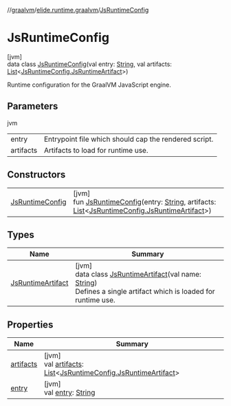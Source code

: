 //[graalvm](../../../index.md)/[elide.runtime.graalvm](../index.md)/[JsRuntimeConfig](index.md)

# JsRuntimeConfig

[jvm]\
data class [JsRuntimeConfig](index.md)(val entry: [String](https://kotlinlang.org/api/latest/jvm/stdlib/kotlin/-string/index.html), val artifacts: [List](https://kotlinlang.org/api/latest/jvm/stdlib/kotlin.collections/-list/index.html)&lt;[JsRuntimeConfig.JsRuntimeArtifact](-js-runtime-artifact/index.md)&gt;)

Runtime configuration for the GraalVM JavaScript engine.

## Parameters

jvm

| | |
|---|---|
| entry | Entrypoint file which should cap the rendered script. |
| artifacts | Artifacts to load for runtime use. |

## Constructors

| | |
|---|---|
| [JsRuntimeConfig](-js-runtime-config.md) | [jvm]<br>fun [JsRuntimeConfig](-js-runtime-config.md)(entry: [String](https://kotlinlang.org/api/latest/jvm/stdlib/kotlin/-string/index.html), artifacts: [List](https://kotlinlang.org/api/latest/jvm/stdlib/kotlin.collections/-list/index.html)&lt;[JsRuntimeConfig.JsRuntimeArtifact](-js-runtime-artifact/index.md)&gt;) |

## Types

| Name | Summary |
|---|---|
| [JsRuntimeArtifact](-js-runtime-artifact/index.md) | [jvm]<br>data class [JsRuntimeArtifact](-js-runtime-artifact/index.md)(val name: [String](https://kotlinlang.org/api/latest/jvm/stdlib/kotlin/-string/index.html))<br>Defines a single artifact which is loaded for runtime use. |

## Properties

| Name | Summary |
|---|---|
| [artifacts](artifacts.md) | [jvm]<br>val [artifacts](artifacts.md): [List](https://kotlinlang.org/api/latest/jvm/stdlib/kotlin.collections/-list/index.html)&lt;[JsRuntimeConfig.JsRuntimeArtifact](-js-runtime-artifact/index.md)&gt; |
| [entry](entry.md) | [jvm]<br>val [entry](entry.md): [String](https://kotlinlang.org/api/latest/jvm/stdlib/kotlin/-string/index.html) |
